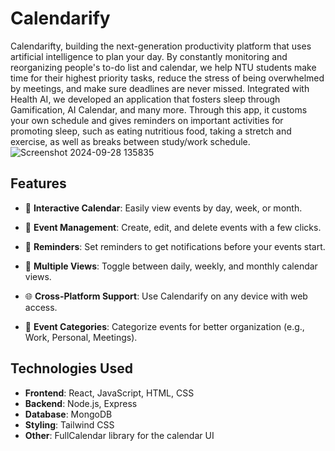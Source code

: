 # Calendarify
Calendarifty, building the next-generation productivity platform that uses artificial intelligence to plan your day. By constantly monitoring and reorganizing people's to-do list and calendar, we help NTU students make time for their highest priority tasks, reduce the stress of being overwhelmed by meetings, and make sure deadlines are never missed. Integrated with Health AI, we developed an application that fosters sleep through Gamification, AI Calendar, and many more. Through this app, it customs your own schedule and gives reminders on important activities for promoting sleep, such as eating nutritious food, taking a stretch and exercise, as well as breaks between study/work schedule.
![Screenshot 2024-09-28 135835](https://github.com/user-attachments/assets/255ac6a2-363d-4fb1-836b-ff732fbc2b3a)

## Features
- 📅 **Interactive Calendar**: Easily view events by day, week, or month.

- 📝 **Event Management**: Create, edit, and delete events with a few clicks.

- 🔔 **Reminders**: Set reminders to get notifications before your events start.

- 📆 **Multiple Views**: Toggle between daily, weekly, and monthly calendar views.

- 🌐 **Cross-Platform Support**: Use Calendarify on any device with web access.

- 📌 **Event Categories**: Categorize events for better organization (e.g., Work, Personal, Meetings).

## Technologies Used
- **Frontend**: React, JavaScript, HTML, CSS
- **Backend**: Node.js, Express
- **Database**: MongoDB
- **Styling**: Tailwind CSS
- **Other**: FullCalendar library for the calendar UI
